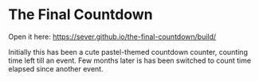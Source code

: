 # The Final Countdown

Open it here: https://sever.github.io/the-final-countdown/build/

Initially this has been a cute pastel-themed countdown counter, counting time left till an event. 
Few months later is has been switched to count time elapsed since another event. 
